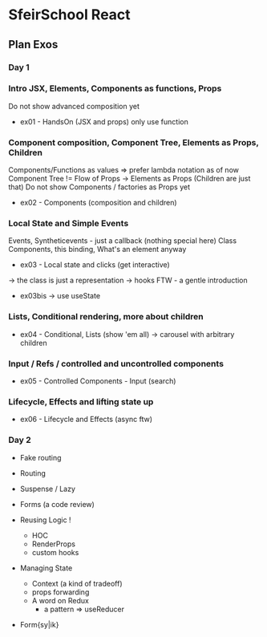 # SfeirSchool React

## Plan Exos

### Day 1

### Intro JSX, Elements, Components as functions, Props

Do not show advanced composition yet

- ex01 - HandsOn (JSX and props)
  only use function

### Component composition, Component Tree, Elements as Props, Children

Components/Functions as values => prefer lambda notation as of now
Component Tree != Flow of Props -> Elements as Props (Children are just that)
Do not show Components / factories as Props yet

- ex02 - Components (composition and children)

### Local State and Simple Events

Events, Syntheticevents - just a callback (nothing special here)
Class Components, this binding, What's an element anyway

- ex03 - Local state and clicks (get interactive)

-> the class is just a representation
-> hooks FTW - a gentle introduction

- ex03bis -> use useState

### Lists, Conditional rendering, more about children

- ex04 - Conditional, Lists (show 'em all)
  -> carousel with arbitrary children

### Input / Refs / controlled and uncontrolled components

- ex05 - Controlled Components - Input (search)

### Lifecycle, Effects and lifting state up

- ex06 - Lifecycle and Effects (async ftw)

### Day 2

- Fake routing
- Routing
- Suspense / Lazy
- Forms (a code review)

- Reusing Logic !

  - HOC
  - RenderProps
  - custom hooks

- Managing State

  - Context (a kind of tradeoff)
  - props forwarding
  - A word on Redux
    - a pattern => useReducer

- Form{sy|ik}
